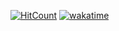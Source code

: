 [![HitCount](https://hits.dwyl.com/kalenwallin/kalenwallin.svg?style=flat)](http://hits.dwyl.com/kalenwallin/kalenwallin)
[![wakatime](https://wakatime.com/badge/user/8d75968c-d279-4ce0-a2b1-c5faaf10b884.svg)](https://wakatime.com/@8d75968c-d279-4ce0-a2b1-c5faaf10b884)

